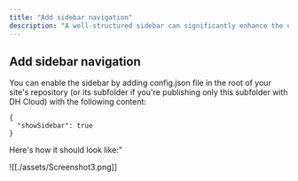 ```yaml
---
title: "Add sidebar navigation"
description: "A well-structured sidebar can significantly enhance the usability and navigability of your documentation or data site. With Datahub Cloud, you can easily implement sidebar navigation to help users quickly find and access the content they need. This section will guide you through the steps to add and customize a sidebar for your site."
---
```


## Add sidebar navigation

You can enable the sidebar by adding config.json file in the root of your site's repository (or its subfolder if you're publishing only this subfolder with DH Cloud) with the following content:

```
{
  "showSidebar": true
}
```

Here's how it should look like:"

![[./assets/Screenshot3.png]]
